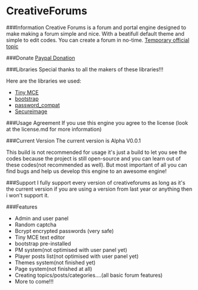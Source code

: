 CreativeForums
==============

###Information
Creative Forums is a forum and portal engine designed to make making a forum simple and nice. With a beatifull default theme and simple to edit codes. You can create a forum in no-time.
[Temporary official topic](http://www.eclipseorigins.com/community/index.php?/topic/133172-creative-forums-forum-and-portal-engine/)

###Donate
[Paypal Donation](https://www.paypal.com/cgi-bin/webscr?cmd=_donations&business=3M2GLXPQW9VD6&lc=NL&item_name=Creative%20Forums&currency_code=EUR&bn=PP-DonationsBF%3Abtn_donateCC_LG.gif%3ANonHosted)

###Libraries
Special thanks to all the makers of these libraries!!!

Here are the libraries we used:
- [Tiny MCE](http://www.tinymce.com/)
- [bootstrap](http://getbootstrap.com/)
- [password_compat](https://github.com/ircmaxell/password_compat)
- [Secureimage](http://www.phpcaptcha.org/)

###Usage Agreement
If you use this engine you agree to the license (look at the license.md for more information)

###Current Version
The current version is Alpha V0.0.1

This build is not recommended for usage it's just a build to let you see the codes because the project is still open-source and you can learn out of these codes(not recommended as well). But most important of all you can find bugs and help us develop this engine to an awesome engine!

###Support
I fully support every version of creativeforums as long as it's the current version if you are using a version from last year or anything then i won't support it.

###Features
- Admin and user panel
- Random captcha
- Bcrypt encrypted passwords (very safe)
- Tiny MCE text editor
- bootstrap pre-installed
- PM system(not optimised with user panel yet)
- Player posts list(not optimised with user panel yet)
- Themes system(not finished yet)
- Page system(not finished at all)
- Creating topics/posts/categories....(all basic forum features)
- More to come!!!
